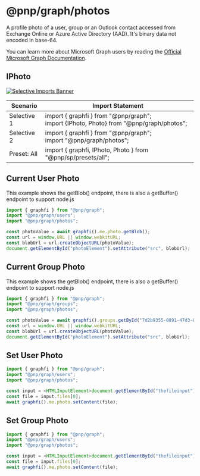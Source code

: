 # @pnp/graph/photos

A profile photo of a user, group or an Outlook contact accessed from Exchange Online or Azure Active Directory (AAD). It's binary data not encoded in base-64.

You can learn more about Microsoft Graph users by reading the [Official Microsoft Graph Documentation](https://docs.microsoft.com/en-us/graph/api/resources/user?view=graph-rest-1.0).

## IPhoto

[![Selective Imports Banner](https://img.shields.io/badge/Selective%20Imports-informational.svg)](../concepts/selective-imports.md)  

|Scenario|Import Statement|
|--|--|
|Selective 1|import { graphfi } from "@pnp/graph";<br />import {IPhoto, Photo} from "@pnp/graph/photos";|
|Selective 2|import { graphfi } from "@pnp/graph";<br />import "@pnp/graph/photos";|
|Preset: All|import { graphfi, IPhoto, Photo } from "@pnp/sp/presets/all";|

## Current User Photo

This example shows the getBlob() endpoint, there is also a getBuffer() endpoint to support node.js

```TypeScript
import { graphfi } from "@pnp/graph";
import "@pnp/graph/users";
import "@pnp/graph/photos";

const photoValue = await graphfi().me.photo.getBlob();
const url = window.URL || window.webkitURL;
const blobUrl = url.createObjectURL(photoValue);
document.getElementById("photoElement").setAttribute("src", blobUrl);
```

## Current Group Photo

This example shows the getBlob() endpoint, there is also a getBuffer() endpoint to support node.js

```TypeScript
import { graphfi } from "@pnp/graph";
import "@pnp/graph/groups";
import "@pnp/graph/photos";

const photoValue = await graphfi().groups.getById("7d2b9355-0891-47d3-84c8-bf2cd9c62177").photo.getBlob();
const url = window.URL || window.webkitURL;
const blobUrl = url.createObjectURL(photoValue);
document.getElementById("photoElement").setAttribute("src", blobUrl);
```

## Set User Photo

```TypeScript
import { graphfi } from "@pnp/graph";
import "@pnp/graph/users";
import "@pnp/graph/photos";

const input = <HTMLInputElement>document.getElementById("thefileinput");
const file = input.files[0];
await graphfi().me.photo.setContent(file);
```

## Set Group Photo

```TypeScript
import { graphfi } from "@pnp/graph";
import "@pnp/graph/users";
import "@pnp/graph/photos";

const input = <HTMLInputElement>document.getElementById("thefileinput");
const file = input.files[0];
await graphfi().me.photo.setContent(file);
```
